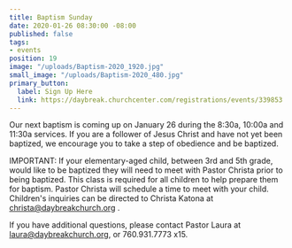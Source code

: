 ```yaml
---
title: Baptism Sunday
date: 2020-01-26 08:30:00 -08:00
published: false
tags:
- events
position: 19
image: "/uploads/Baptism-2020_1920.jpg"
small_image: "/uploads/Baptism-2020_480.jpg"
primary_button:
  label: Sign Up Here
  link: https://daybreak.churchcenter.com/registrations/events/339853
---
```


Our next baptism is coming up on January 26 during the 8:30a, 10:00a and 11:30a services. If you are a follower of Jesus Christ and have not yet been baptized, we encourage you to take a step of obedience and be baptized.

IMPORTANT: If your elementary-aged child, between 3rd and 5th grade, would like to be baptized they will need to meet with Pastor Christa prior to being baptized. This class is required for all children to help prepare them for baptism. Pastor Christa will schedule a time to meet with your child. Children's inquiries can be directed to Christa Katona at christa@daybreakchurch.org .

If you have additional questions, please contact Pastor Laura at laura@daybreakchurch.org, or 760.931.7773 x15.
